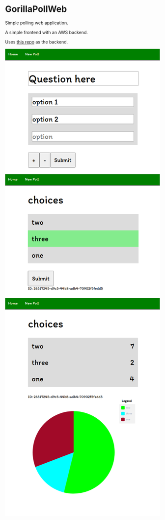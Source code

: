 # GorillaPollWeb
Simple polling web application.

A simple frontend with an AWS backend.

Uses [this repo](https://github.com/broswen/GorillaPoll) as the backend.

![new poll](screenshots/2020-11-02-190937_667x533_scrot.png)
![vote](screenshots/2020-11-02-190949_660x522_scrot.png)
![poll results](screenshots/2020-11-02-190919_664x931_scrot.png)
